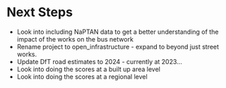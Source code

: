 # Next Steps

- Look into including NaPTAN data to get a better understanding of the impact of the works on the bus network
- Rename project to open_infrastructure - expand to beyond just street works.
- Update DfT road estimates to 2024 - currently at 2023...
- Look into doing the scores at a built up area level
- Look into doing the scores at a regional level
